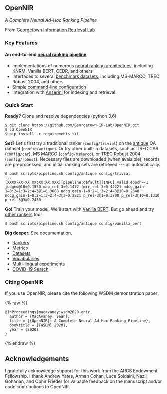 ## OpenNIR

_A Complete Neural Ad-Hoc Ranking Pipeline_

From [Georgetown Information Retrieval Lab](http://ir.cs.georgetown.edu/)


### Key Features

#### An end-to-end [neural ranking pipeline](pipeline.html)

 - Implementations of numerous [neural ranking architectues](rankers.html), including KNRM, Vanilla
   BERT, CEDR, and others
 - Interfaces to several [benchmark datasets](datasets.html), including MS-MARCO,
   TREC Robust 2004, and others
 - Simple [command-line configuration](configuration.html)
 - Integration with [Anserini](https://github.com/castorini/Anserini) for indexing and retrieval.


### Quick Start

**Ready?** Clone and resolve dependencies (python 3.6)

```
$ git clone https://github.com/Georgetown-IR-Lab/OpenNIR.git
$ cd OpenNIR
$ pip install -r requirements.txt
```

**Set?** Let's first try a traditional ranker (`config/trivial`) on the
[antique](https://arxiv.org/abs/1905.08957) QA dataset (`config/antique`). Or try other built-in
datasets, such as TREC CAR (`config/car`), MS MARCO (`config/msmarco`), or TREC Robust 2004
(`config/robust`). Necessary files are downloaded (when avaialble), records are preprocessed, and
initial ranking sets are retrieved --- all automatically.

```
$ bash scripts/pipeline.sh config/antique config/trivial
...
[XXXX-XX-XX XX:XX:XX,XXX][pipeline:default][INFO] valid epoch=-1 judged@10=0.1530 map_rel-3=0.1472 [mrr_rel-3=0.4422] ndcg_gain-1=0:2=1:3=2:4=3@1=0.3688 ndcg_gain-1=0:2=1:3=2:4=3@10=0.2348 ndcg_gain-1=0:2=1:3=2:4=3@3=0.2821 p_rel-3@1=0.3700 p_rel-3@10=0.1310 p_rel-3@3=0.2450
```

**Go!** Train your model. We'll start with [Vanilla BERT](https://arxiv.org/abs/1904.07094). But go
ahead and try [other rankers](rankers.html) too!

```
$ bash scripts/pipeline.sh config/antique config/vanilla_bert
```

**Dig deeper.** See documentation.

 - [Rankers](rankers.html)
 - [Metrics](metrics.html)
 - [Datasets](datasets.html)
 - [Vocabularies](vocab.html)
 - [Multi-lingual experiments](multilingual.html)
 - [COVID-19 Search](https://github.com/Georgetown-IR-Lab/covid-neural-ir)


### Citing OpenNIR

If you use OpenNIR, please cite the following WSDM demonstration paper:

{% raw %}
```
@InProceedings{macavaney:wsdm2020-onir,
  author = {MacAvaney, Sean},
  title = {{OpenNIR}: A Complete Neural Ad-Hoc Ranking Pipeline},
  booktitle = {{WSDM} 2020},
  year = {2020}
}
```
{% endraw %}

## Acknowledgements

I gratefully acknowledge support for this work from the ARCS Endowment Fellowship. I thank Andrew
Yates, Arman Cohan, Luca Soldaini, Nazli Goharian, and Ophir Frieder for valuable feedback on the
manuscript and/or code contributions to OpenNIR.
